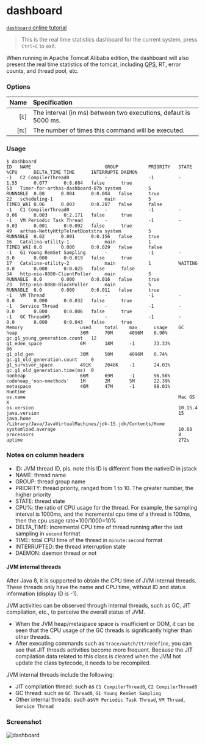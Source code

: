 dashboard
=========

[`dashboard` online tutorial](https://arthas.aliyun.com/doc/arthas-tutorials.html?language=en&id=command-dashboard)

> This is the real time statistics dashboard for the current system, press `Ctrl+C` to exit.

When running in Apache Tomcat Alibaba edition, the dashboard will also present the real time statistics of the tomcat,  including [QPS](https://en.wikipedia.org/wiki/Queries_per_second), RT, error counts, and thread pool, etc.

### Options

|Name|Specification|
|---:|:---|
|[i:]|The interval (in ms) between two executions, default is 5000 ms.|
|[n:]|The number of times this command will be executed.|

### Usage

```
$ dashboard
ID   NAME                           GROUP           PRIORITY   STATE     %CPU      DELTA_TIME TIME      INTERRUPTE DAEMON
-1   C2 CompilerThread0             -               -1         -         1.55      0.077      0:8.684   false      true
53   Timer-for-arthas-dashboard-07b system          5          RUNNABLE  0.08      0.004      0:0.004   false      true
22   scheduling-1                   main            5          TIMED_WAI 0.06      0.003      0:0.287   false      false
-1   C1 CompilerThread0             -               -1         -         0.06      0.003      0:2.171   false      true
-1   VM Periodic Task Thread        -               -1         -         0.03      0.001      0:0.092   false      true
49   arthas-NettyHttpTelnetBootstra system          5          RUNNABLE  0.02      0.001      0:0.156   false      true
16   Catalina-utility-1             main            1          TIMED_WAI 0.0       0.000      0:0.029   false      false
-1   G1 Young RemSet Sampling       -               -1         -         0.0       0.000      0:0.019   false      true
17   Catalina-utility-2             main            1          WAITING   0.0       0.000      0:0.025   false      false
34   http-nio-8080-ClientPoller     main            5          RUNNABLE  0.0       0.000      0:0.016   false      true
23   http-nio-8080-BlockPoller      main            5          RUNNABLE  0.0       0.000      0:0.011   false      true
-1   VM Thread                      -               -1         -         0.0       0.000      0:0.032   false      true
-1   Service Thread                 -               -1         -         0.0       0.000      0:0.006   false      true
-1   GC Thread#5                    -               -1         -         0.0       0.000      0:0.043   false      true
Memory                     used     total    max      usage    GC
heap                       36M      70M      4096M    0.90%    gc.g1_young_generation.count   12
g1_eden_space              6M       18M      -1       33.33%                                  86
g1_old_gen                 30M      50M      4096M    0.74%    gc.g1_old_generation.count     0
g1_survivor_space          491K     2048K    -1       24.01%   gc.g1_old_generation.time(ms)  0
nonheap                    66M      69M      -1       96.56%
codeheap_'non-nmethods'    1M       2M       5M       22.39%
metaspace                  46M      47M      -1       98.01%
Runtime
os.name                                                        Mac OS X
os.version                                                     10.15.4
java.version                                                   15
java.home                                                      /Library/Java/JavaVirtualMachines/jdk-15.jdk/Contents/Home
systemload.average                                             10.68
processors                                                     8
uptime                                                         272s
```

### Notes on column headers

* ID: JVM thread ID, pls. note this ID is different from the nativeID in jstack
* NAME: thread name
* GROUP: thread group name
* PRIORITY: thread priority, ranged from 1 to 10. The greater number, the higher priority
* STATE: thread state
* CPU%: the ratio of CPU usage for the thread. For example, the sampling interval is 1000ms, and the incremental cpu time
 of a thread is 100ms, then the cpu usage rate=100/1000=10%
* DELTA_TIME: incremental CPU time of thread running after the last sampling in `second` format
* TIME: total CPU time of the thread in `minute:second` format
* INTERRUPTED: the thread interruption state
* DAEMON: daemon thread or not


#### JVM internal threads
After Java 8, it is supported to obtain the CPU time of JVM internal threads. These threads only have the name and CPU time,
 without ID and status information (display ID is -1).
 
JVM activities can be observed through internal threads, such as GC, JIT compilation, etc., to perceive the overall status of JVM.

* When the JVM heap/metaspace space is insufficient or OOM, it can be seen that the CPU usage of the GC threads is 
 significantly higher than other threads.
* After executing commands such as `trace/watch/tt/redefine`, you can see that JIT threads activities become more frequent.
 Because the JIT compilation data related to this class is cleared when the JVM hot update the class bytecode, it needs to be recompiled.

JVM internal threads include the following:
* JIT compilation thread: such as `C1 CompilerThread0`, `C2 CompilerThread0` 
* GC thread: such as `GC Thread0`, `G1 Young RemSet Sampling`  
* Other internal threads: such as`VM Periodic Task Thread`, `VM Thread`, `Service Thread`


### Screenshot

![](..//images/dashboard.png "dashboard")
